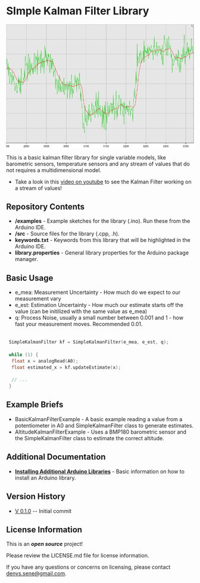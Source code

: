SImple Kalman Filter Library
========================================

 ![KalmanFilter](images/kalman_filter_example_1.png)

This is a basic kalman filter library for single variable models, like barometric sensors, temperature sensors and any stream of values that do not requires a multidimensional model.

* Take a look in this [video on youtube](https://www.youtube.com/watch?v=4Q5kJ96YYZ4) to see the Kalman Filter working on a stream of values!
 
 Repository Contents
-------------------

* **/examples** - Example sketches for the library (.ino). Run these from the Arduino IDE. 
* **/src** - Source files for the library (.cpp, .h).
* **keywords.txt** - Keywords from this library that will be highlighted in the Arduino IDE. 
* **library.properties** - General library properties for the Arduino package manager. 


Basic Usage
-------------------
 * e_mea: Measurement Uncertainty - How much do we expect to our measurement vary 
 * e_est: Estimation Uncertainty  - How much our estimate starts off the value (can be initilized with the same value as e_mea)
 * q: Process Noise, usually a small number between 0.001 and 1 - how fast your measurement moves. Recommended 0.01.
 
```c++

 SimpleKalmanFilter kf = SimpleKalmanFilter(e_mea, e_est, q);

 while (1) {
  float x = analogRead(A0);
  float estimated_x = kf.updateEstimate(x);
  
  // ...
 } 

``` 
 
Example Briefs
--------------

* BasicKalmanFilterExample - A basic example reading a value from a potentiometer in A0 and SimpleKalmanFilter class to generate estimates.
* AltitudeKalmanFilterExample - Uses a BMP180 barometric sensor and the SimpleKalmanFilter class to estimate the correct altitude.


Additional Documentation
-------------------------

* **[Installing Additional Arduino Libraries](https://www.arduino.cc/en/Guide/Libraries)** - Basic information on how to install an Arduino library.


Version History
---------------

* [V 0.1.0](https://github.com/denyssene/SimpleKalmanFilter) -- Initial commit


License Information
-------------------

This is an _**open source**_ project! 

Please review the LICENSE.md file for license information. 

If you have any questions or concerns on licensing, please contact denys.sene@gmail.com.
